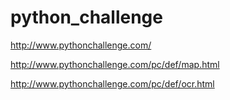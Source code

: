 # python_challenge
http://www.pythonchallenge.com/

http://www.pythonchallenge.com/pc/def/map.html

http://www.pythonchallenge.com/pc/def/ocr.html
